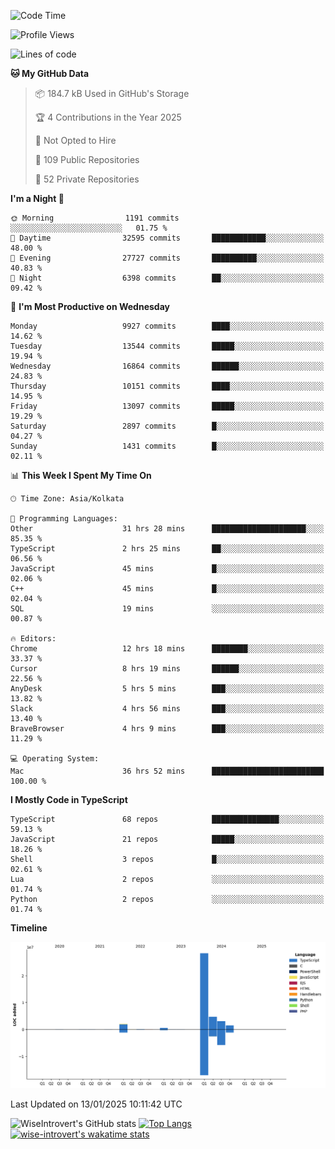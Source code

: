 <!--START_SECTION:waka-->
![Code Time](http://img.shields.io/badge/Code%20Time-2%2C111%20hrs%2020%20mins-blue)

![Profile Views](http://img.shields.io/badge/Profile%20Views-0-blue)

![Lines of code](https://img.shields.io/badge/From%20Hello%20World%20I%27ve%20Written-40.8%20million%20lines%20of%20code-blue)

**🐱 My GitHub Data** 

> 📦 184.7 kB Used in GitHub's Storage 
 > 
> 🏆 4 Contributions in the Year 2025
 > 
> 🚫 Not Opted to Hire
 > 
> 📜 109 Public Repositories 
 > 
> 🔑 52 Private Repositories 
 > 
**I'm a Night 🦉** 

```text
🌞 Morning                1191 commits        ░░░░░░░░░░░░░░░░░░░░░░░░░   01.75 % 
🌆 Daytime                32595 commits       ████████████░░░░░░░░░░░░░   48.00 % 
🌃 Evening                27727 commits       ██████████░░░░░░░░░░░░░░░   40.83 % 
🌙 Night                  6398 commits        ██░░░░░░░░░░░░░░░░░░░░░░░   09.42 % 
```
📅 **I'm Most Productive on Wednesday** 

```text
Monday                   9927 commits        ████░░░░░░░░░░░░░░░░░░░░░   14.62 % 
Tuesday                  13544 commits       █████░░░░░░░░░░░░░░░░░░░░   19.94 % 
Wednesday                16864 commits       ██████░░░░░░░░░░░░░░░░░░░   24.83 % 
Thursday                 10151 commits       ████░░░░░░░░░░░░░░░░░░░░░   14.95 % 
Friday                   13097 commits       █████░░░░░░░░░░░░░░░░░░░░   19.29 % 
Saturday                 2897 commits        █░░░░░░░░░░░░░░░░░░░░░░░░   04.27 % 
Sunday                   1431 commits        █░░░░░░░░░░░░░░░░░░░░░░░░   02.11 % 
```


📊 **This Week I Spent My Time On** 

```text
🕑︎ Time Zone: Asia/Kolkata

💬 Programming Languages: 
Other                    31 hrs 28 mins      █████████████████████░░░░   85.35 % 
TypeScript               2 hrs 25 mins       ██░░░░░░░░░░░░░░░░░░░░░░░   06.56 % 
JavaScript               45 mins             █░░░░░░░░░░░░░░░░░░░░░░░░   02.06 % 
C++                      45 mins             █░░░░░░░░░░░░░░░░░░░░░░░░   02.04 % 
SQL                      19 mins             ░░░░░░░░░░░░░░░░░░░░░░░░░   00.87 % 

🔥 Editors: 
Chrome                   12 hrs 18 mins      ████████░░░░░░░░░░░░░░░░░   33.37 % 
Cursor                   8 hrs 19 mins       ██████░░░░░░░░░░░░░░░░░░░   22.56 % 
AnyDesk                  5 hrs 5 mins        ███░░░░░░░░░░░░░░░░░░░░░░   13.82 % 
Slack                    4 hrs 56 mins       ███░░░░░░░░░░░░░░░░░░░░░░   13.40 % 
BraveBrowser             4 hrs 9 mins        ███░░░░░░░░░░░░░░░░░░░░░░   11.29 % 

💻 Operating System: 
Mac                      36 hrs 52 mins      █████████████████████████   100.00 % 
```

**I Mostly Code in TypeScript** 

```text
TypeScript               68 repos            ███████████████░░░░░░░░░░   59.13 % 
JavaScript               21 repos            █████░░░░░░░░░░░░░░░░░░░░   18.26 % 
Shell                    3 repos             █░░░░░░░░░░░░░░░░░░░░░░░░   02.61 % 
Lua                      2 repos             ░░░░░░░░░░░░░░░░░░░░░░░░░   01.74 % 
Python                   2 repos             ░░░░░░░░░░░░░░░░░░░░░░░░░   01.74 % 
```



**Timeline**

![Lines of Code chart](https://raw.githubusercontent.com/wise-introvert/wise-introvert/master/assets/bar_graph.png)


 Last Updated on 13/01/2025 10:11:42 UTC
<!--END_SECTION:waka-->

![WiseIntrovert's GitHub stats](https://github-readme-stats.vercel.app/api?username=wise-introvert&count_private=true&show_icons=true)
[![Top Langs](https://github-readme-stats.vercel.app/api/top-langs/?username=wise-introvert&langs_count=10)](https://github.com/anuraghazra/github-readme-stats)
[![wise-introvert's wakatime stats](https://github-readme-stats.vercel.app/api/wakatime?username=wiseintrovert)](https://github.com/anuraghazra/github-readme-stats)
